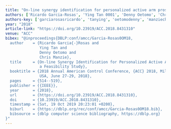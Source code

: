 ```yaml
---
title: "On-line synergy identification for personalized active arm prosthesis: a feasibility study"
authors: ['Ricardo Garcia-Rosas', 'Ying Tan 0001', 'Denny Oetomo', 'Chris Manzie']
authors-key: ['garciarosasricardo', 'tanying', 'oetomodenny', 'manziechris']
year: "2018"
article-link: "https://doi.org/10.23919/ACC.2018.8431310"
venue: "ACC"
bibex: "@inproceedings{DBLP:conf/amcc/Garcia-Rosas0OM18,
  author    = {Ricardo Garcia{-}Rosas and
               Ying Tan and
               Denny Oetomo and
               Chris Manzie},
  title     = {On-line Synergy Identification for Personalized Active Arm Prosthesis:
               a Feasibility Study},
  booktitle = {2018 Annual American Control Conference, {ACC} 2018, Milwaukee, WI,
               USA, June 27-29, 2018},
  pages     = {514--519},
  publisher = {{IEEE}},
  year      = {2018},
  url       = {https://doi.org/10.23919/ACC.2018.8431310},
  doi       = {10.23919/ACC.2018.8431310},
  timestamp = {Sat, 19 Oct 2019 20:23:01 +0200},
  biburl    = {https://dblp.org/rec/conf/amcc/Garcia-Rosas0OM18.bib},
  bibsource = {dblp computer science bibliography, https://dblp.org}
}"
---
```

